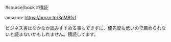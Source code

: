 #source/book #積読

amazon: https://amzn.to/3cM8fvf

ビジネス書はなかなか読みすすめる事もできずに、優先度も低いので薦められないと読まないかもしれません。積読してます。
